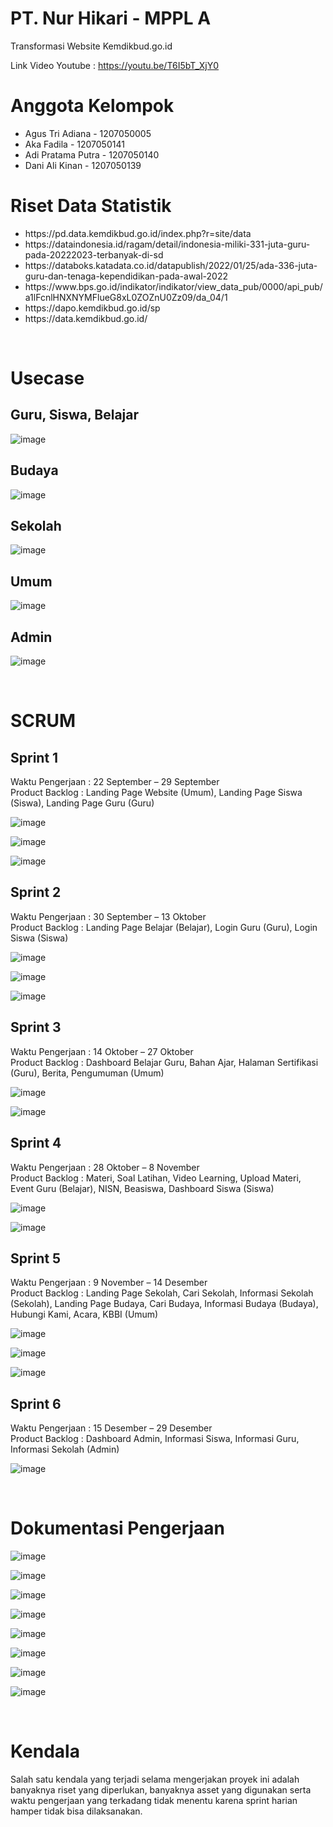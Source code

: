 # PT. Nur Hikari - MPPL A
Transformasi Website Kemdikbud.go.id

Link Video Youtube : https://youtu.be/T6I5bT_XjY0

<h1>Anggota Kelompok</h1>
<ul>
  <li>Agus Tri Adiana - 1207050005</li>
  <li>Aka Fadila - 1207050141</li>
  <li>Adi Pratama Putra - 1207050140</li>
  <li>Dani Ali Kinan - 1207050139</li>
</ul>


<h1>Riset Data Statistik</h1>
<ul>
  <li>https://pd.data.kemdikbud.go.id/index.php?r=site/data</li>
  <li>https://dataindonesia.id/ragam/detail/indonesia-miliki-331-juta-guru-pada-20222023-terbanyak-di-sd</li>
  <li>https://databoks.katadata.co.id/datapublish/2022/01/25/ada-336-juta-guru-dan-tenaga-kependidikan-pada-awal-2022</li>
  <li>https://www.bps.go.id/indikator/indikator/view_data_pub/0000/api_pub/a1lFcnlHNXNYMFlueG8xL0ZOZnU0Zz09/da_04/1</li>
  <li>https://dapo.kemdikbud.go.id/sp</li>
  <li>https://data.kemdikbud.go.id/</li>
</ul>

<br/>
<h1>Usecase</h1>
<h2>Guru, Siswa, Belajar</h2>

![image](https://user-images.githubusercontent.com/69706091/210162742-84c0615a-9cf8-4c27-9089-04e6ec6479a6.png)

<h2>Budaya</h2>

![image](https://user-images.githubusercontent.com/69706091/210162746-68afcd73-c145-402e-ae0b-9b4117c90b5b.png)

<h2>Sekolah</h2>

![image](https://user-images.githubusercontent.com/69706091/210162754-67d7ebbe-2b87-47b9-a70b-e71e310d53d1.png)

<h2>Umum</h2>

![image](https://user-images.githubusercontent.com/69706091/210162759-5aec3475-a171-4e8c-8931-f6a41f5a41e2.png)

<h2>Admin</h2>

![image](https://user-images.githubusercontent.com/69706091/210162763-9e674e09-fb5c-4293-af10-f987c97e9e6c.png)


<br/>
<h1>SCRUM</h1>
<h2>Sprint 1</h2>
Waktu Pengerjaan : 22 September – 29 September<br/>
Product Backlog : Landing Page Website (Umum), Landing Page Siswa (Siswa), Landing Page Guru (Guru)

![image](https://user-images.githubusercontent.com/69706091/210164386-e8845b51-368d-46c2-89fd-f0b856a5baa8.png)

![image](https://user-images.githubusercontent.com/69706091/210164491-824cb57e-d588-4053-bb8d-343ba73bb79d.png)

![image](https://user-images.githubusercontent.com/69706091/210164493-5c942ae9-ef54-4eda-a495-5a9eea7b47eb.png)

 
<h2>Sprint 2</h2>
Waktu Pengerjaan : 30 September – 13 Oktober<br/>
Product Backlog : Landing Page Belajar (Belajar), Login Guru (Guru), Login Siswa (Siswa)

![image](https://user-images.githubusercontent.com/69706091/210164513-85b2886b-0c59-4ea7-b037-ac9ea1ee1301.png)

![image](https://user-images.githubusercontent.com/69706091/210164515-43046763-17dc-4ce7-abbf-0b8cc899bcf8.png)

![image](https://user-images.githubusercontent.com/69706091/210164519-98a82340-c75b-413c-90a4-bf7a364e8efc.png)


<h2>Sprint 3</h2>
Waktu Pengerjaan : 14 Oktober – 27 Oktober<br/>
Product Backlog : Dashboard Belajar Guru, Bahan Ajar, Halaman Sertifikasi (Guru), Berita, Pengumuman (Umum)

![image](https://user-images.githubusercontent.com/69706091/210164527-18052db6-09d0-4dd5-8337-5fa4fda0aa86.png)

![image](https://user-images.githubusercontent.com/69706091/210164528-3df6453c-338b-4d7e-a77a-bd1d3d0ed1c4.png)


<h2>Sprint 4</h2>
Waktu Pengerjaan : 28 Oktober – 8 November<br/>
Product Backlog : Materi, Soal Latihan, Video Learning, Upload Materi, Event Guru (Belajar), NISN, Beasiswa, Dashboard Siswa (Siswa)

![image](https://user-images.githubusercontent.com/69706091/210164538-6e410276-0796-4bb7-81d8-8cae6a937c5d.png)

![image](https://user-images.githubusercontent.com/69706091/210164539-7423784a-6eff-4999-a103-7ba84658e3fa.png)


<h2>Sprint 5</h2>
Waktu Pengerjaan : 9 November – 14 Desember<br/>
Product Backlog : Landing Page Sekolah, Cari Sekolah, Informasi Sekolah (Sekolah), Landing Page Budaya, Cari Budaya, Informasi Budaya (Budaya), Hubungi Kami, Acara, KBBI (Umum)

![image](https://user-images.githubusercontent.com/69706091/210164548-0f3c15c0-0680-49aa-b94e-0b21142f35fd.png)

![image](https://user-images.githubusercontent.com/69706091/210164552-618d356c-5a6c-420f-9ecb-3b479fd7c2bf.png)

![image](https://user-images.githubusercontent.com/69706091/210164555-255e5b97-24ed-49ca-9a6f-62008cabafe2.png)


<h2>Sprint 6</h2>
Waktu Pengerjaan : 15 Desember – 29 Desember<br/>
Product Backlog : Dashboard Admin, Informasi Siswa, Informasi Guru, Informasi Sekolah (Admin)

![image](https://user-images.githubusercontent.com/69706091/210164562-bb83a6ac-a2f5-4882-bca9-fe7225ebb115.png)


<br/>
<h1>Dokumentasi Pengerjaan</h1>

![image](https://user-images.githubusercontent.com/69706091/210164632-763be453-2141-4b2f-adf1-93feb7065b47.png)

![image](https://user-images.githubusercontent.com/69706091/210164638-98496c41-37bc-4d2a-8b35-91f805ac3749.png)

![image](https://user-images.githubusercontent.com/69706091/210164644-74f5d0d4-7332-4e2b-bbde-a6c54279d00b.png)

![image](https://user-images.githubusercontent.com/69706091/210164648-d0b8df32-d0e5-43f1-ae05-f577e083c57c.png)

![image](https://user-images.githubusercontent.com/69706091/210164652-99b167a3-c290-468e-8881-a4dbbb0e79f4.png)

![image](https://user-images.githubusercontent.com/69706091/210164657-a758bd09-f558-4139-95df-f7b3729170d0.png)

![image](https://user-images.githubusercontent.com/69706091/210164658-1d6e9a7f-4e66-49cc-a757-77e4dc54dd3d.png)

![image](https://user-images.githubusercontent.com/69706091/210164662-8c5324ab-df32-4f47-93c4-c1db7fe13db0.png)


<br/>
<h1>Kendala</h1>
Salah satu kendala yang terjadi selama mengerjakan proyek ini adalah banyaknya riset yang diperlukan, banyaknya asset yang digunakan serta waktu pengerjaan yang terkadang tidak menentu karena sprint harian hamper tidak bisa dilaksanakan.
